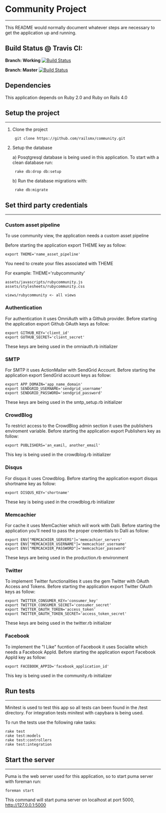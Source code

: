 # Community Project
---
This README would normally document whatever steps are necessary to get the
application up and running.


## Build Status @ Travis CI:
**Branch: Working**
[![Build Status](https://travis-ci.org/railsmx/community.png?branch=working)](https://travis-ci.org/railsmx/community)

**Branch: Master**
[![Build Status](https://travis-ci.org/railsmx/community.png?branch=master)](https://travis-ci.org/railsmx/community)

## Dependencies
This application depends on Ruby 2.0 and Ruby on Rails 4.0

## Setup the project
---

1. Clone the project

        git clone https://github.com/railsmx/community.git

2. Setup the database

    a) Posqtgresql database is being used in this application. To start with a clean database run:

        rake db:drop db:setup

    b) Run the database migrations with:

        rake db:migrate


## Set third party credentials
---

### Custom asset pipeline
To use community view, the application needs a custom asset pipeline

Before starting the application export THEME key as follow:

    export THEME='name_asset_pipeline'

You need to create your files associated with THEME

For example: THEME='rubycommunity'

    assets/javascripts/rubycommunity.js
    assets/stylesheets/rubycommunity.css

    views/rubycommunity <- all views

### Authentication
For authentication it uses OmniAuth with a Github provider. Before starting the application export Github OAuth keys as follow:

    export GITHUB_KEY='client_id'
    export GUTHUB_SECRET='client_secret'

These keys are being used in the omniauth.rb initializer

### SMTP
For SMTP it uses ActionMailer with SendGrid Account. Before starting the application export SendGrid account keys as follow:

    export APP_DOMAIN='app_name_domain'
    export SENDGRID_USERNAME='sendgrid_username'
    export SENDGRID_PASSWORD='sendgrid_password'

These keys are being used in the smtp_setup.rb initializer

### CrowdBlog
To restrict access to the CrowdBlog admin section it uses the publishers enviroment variable. Before starting the application export Publishers key as follow:

    export PUBLISHERS='an_eamil, another_email'

This key is being used in the crowdblog.rb initializer

### Disqus
For disqus it uses Crowdblog. Before starting the application export disqus shortname key as follow:

    export DISQUS_KEY='shortname'

These key is being used in the crowdblog.rb initializer

### Memcachier
For cache it uses MemCachier which will work with Dalli. Before starting the application you’ll need to pass the proper credentials to Dalli as follow:

    export ENV["MEMCACHIER_SERVERS"]='memcachier_servers'
    export ENV["MEMCACHIER_USERNAME"]='memcachier_username'
    export ENV["MEMCACHIER_PASSWORD"]='memcachier_password'

These keys are being used in the production.rb environment

### Twitter
To implement Twitter functionalities it uses the gem Twitter with OAuth Access and Tokens. Before starting the application export Twitter OAuth keys as follow:

    export TWITTER_CONSUMER_KEY='consumer_key'
    export TWITTER_CONSUMER_SECRET='consumer_secret'
    export TWITTER_OAUTH_TOKEN='access_token'
    export TWITTER_OAUTH_TOKEN_SECRET='access_token_secret'

These keys are being used in the twitter.rb initializer

### Facebook
To implement the "I Like" fucntion of Facebook it uses Socialite which needs a Facebook AppId. Before starting the application export Facebook AppId key as follow:

    export FACEBOOK_APPID='facebook_application_id'

This key is being used in the community.rb initializer


## Run tests
---

Minitest is used to test this app so all tests can been found in the /test
directory. For integration tests minitest with capybara is being used.

To run the tests use the following rake tasks:

    rake test
    rake test:models
    rake test:controllers
    rake test:integration


## Start the server
---
Puma is the web server used for this application, so to start puma server with foreman run:

    foreman start

This command will start puma server on localhost at port 5000,
http://127.0.0.1:5000
